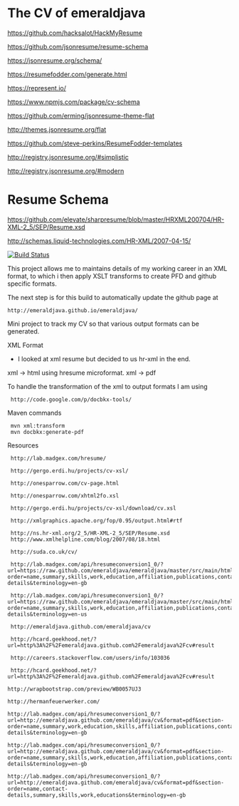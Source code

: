 # The CV of emeraldjava

https://github.com/hacksalot/HackMyResume

https://github.com/jsonresume/resume-schema

https://jsonresume.org/schema/

https://resumefodder.com/generate.html

https://represent.io/

https://www.npmjs.com/package/cv-schema

https://github.com/erming/jsonresume-theme-flat

http://themes.jsonresume.org/flat

https://github.com/steve-perkins/ResumeFodder-templates

http://registry.jsonresume.org/#simplistic

http://registry.jsonresume.org/#modern

# Resume Schema

https://github.com/elevate/sharpresume/blob/master/HRXML200704/HR-XML-2_5/SEP/Resume.xsd

http://schemas.liquid-technologies.com/HR-XML/2007-04-15/

[![Build Status](https://travis-ci.org/emeraldjava/emeraldjava.svg?branch=master)](https://travis-ci.org/emeraldjava/emeraldjava)

This project allows me to maintains details of my working career in an XML format, to which i then apply XSLT transforms to create PFD and github specific formats.

The next step is for this build to automatically update the github page at

	http://emeraldjava.github.io/emeraldjava/

Mini project to track my CV so that various output formats can be generated.

XML Format
- I looked at xml resume but decided to us hr-xml in the end.

xml -> html using hresume microformat.
xml -> pdf

To handle the transformation of the xml to output formats I am using

     http://code.google.com/p/docbkx-tools/

Maven commands

     mvn xml:transform
     mvn docbkx:generate-pdf

Resources     

     http://lab.madgex.com/hresume/

     http://gergo.erdi.hu/projects/cv-xsl/

     http://onesparrow.com/cv-page.html

     http://onesparrow.com/xhtml2fo.xsl

     http://gergo.erdi.hu/projects/cv-xsl/download/cv.xsl

     http://xmlgraphics.apache.org/fop/0.95/output.html#rtf

     http://ns.hr-xml.org/2_5/HR-XML-2_5/SEP/Resume.xsd
     http://www.xmlhelpline.com/blog/2007/08/18.html

     http://suda.co.uk/cv/

	 http://lab.madgex.com/api/hresumeconversion1_0/?url=https://raw.github.com/emeraldjava/emeraldjava/master/src/main/html/resume.html&format=pdf&section-order=name,summary,skills,work,education,affiliation,publications,contact-details&terminology=en-gb

     http://lab.madgex.com/api/hresumeconversion1_0/?url=https://raw.github.com/emeraldjava/emeraldjava/master/src/main/html/resume.html&format=word&section-order=name,summary,skills,work,education,affiliation,publications,contact-details&terminology=en-us

     http://emeraldjava.github.com/emeraldjava/cv

     http://hcard.geekhood.net/?url=http%3A%2F%2Femeraldjava.github.com%2Femeraldjava%2Fcv#result

     http://careers.stackoverflow.com/users/info/103036

     http://hcard.geekhood.net/?url=http%3A%2F%2Femeraldjava.github.com%2Femeraldjava%2Fcv#result

	http://wrapbootstrap.com/preview/WB0057UJ3

    http://hermanfeuerwerker.com/

	http://lab.madgex.com/api/hresumeconversion1_0/?url=http://emeraldjava.github.com/emeraldjava/cv&format=pdf&section-order=name,summary,work,education,skills,affiliation,publications,contact-details&terminology=en-gb

	http://lab.madgex.com/api/hresumeconversion1_0/?url=http://emeraldjava.github.com/emeraldjava/cv&format=pdf&section-order=name,summary,skills,work,education,affiliation,publications,contact-details&terminology=en-gb

	http://lab.madgex.com/api/hresumeconversion1_0/?url=http://emeraldjava.github.com/emeraldjava/cv&format=pdf&section-order=name,contact-details,summary,skills,work,educations&terminology=en-gb
